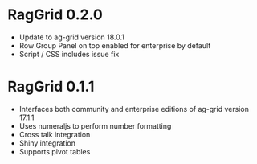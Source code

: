 # RagGrid 0.2.0

* Update to ag-grid version 18.0.1
* Row Group Panel on top enabled for enterprise by default
* Script / CSS includes issue fix


# RagGrid 0.1.1

* Interfaces both community and enterprise editions of ag-grid version 17.1.1
* Uses numeraljs to perform number formatting
* Cross talk integration
* Shiny integration
* Supports pivot tables